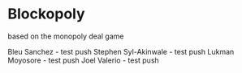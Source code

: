 # Blockopoly

based on the monopoly deal game

Bleu Sanchez - test push
Stephen Syl-Akinwale - test push
Lukman Moyosore - test push 
Joel Valerio - test push
